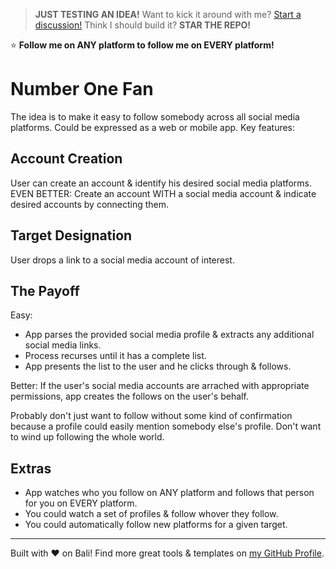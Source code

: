 > **JUST TESTING AN IDEA!**
> Want to kick it around with me? [Start a discussion!](https://github.com/karmaniverous/number-one-fan/discussions)
> Think I should build it? **STAR THE REPO!**

⭐ **Follow me on ANY platform to follow me on EVERY platform!**

# Number One Fan

The idea is to make it easy to follow somebody across all social media platforms. Could be expressed as a web or mobile app. Key features:

## Account Creation

User can create an account & identify his desired social media platforms. EVEN BETTER: Create an account WITH a social media account & indicate desired accounts by connecting them.

## Target Designation

User drops a link to a social media account of interest.

## The Payoff

Easy: 

* App parses the provided social media profile & extracts any additional social media links.
* Process recurses until it has a complete list.
* App presents the list to the user and he clicks through & follows.

Better: If the user's social media accounts are arrached with appropriate permissions, app creates the follows on the user's behalf.

Probably don't just want to follow without some kind of confirmation because a profile could easily mention somebody else's profile. Don't want to wind up following the whole world.

## Extras

* App watches who you follow on ANY platform and follows that person for you on EVERY platform.
* You could watch a set of profiles & follow whover they follow.
* You could automatically follow new platforms for a given target.

---

Built with ❤️ on Bali! Find more great tools & templates on [my GitHub Profile](https://github.com/karmaniverous).
